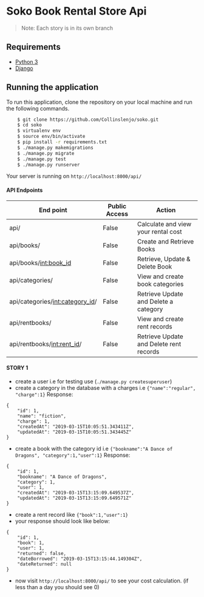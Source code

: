 # Soko Book Rental Store Api
> Note: Each story is in its own branch

## Requirements
- [Python 3](https://www.python.org)
- [Django](https://www.djangoproject.com)

## Running the application
To run this application, clone the repository on your local machine and run the following commands.
```sh
    $ git clone https://github.com/Collinslenjo/soko.git
    $ cd soko
    $ virtualenv env
    $ source env/bin/activate
    $ pip install -r requirements.txt
    $ ./manage.py makemigrations
    $ ./manage.py migrate
    $ ./manage.py test
    $ ./manage.py runserver
```
Your server is running on ```http://localhost:8000/api/```

#### API Endpoints
|End point | Public Access|Action
|----------|--------------|------
api/ | False | Calculate and view your rental cost
api/books/ | False | Create and Retrieve Books
api/books/<int:book_id> | False | Retrieve, Update & Delete Book 
api/categories/ | False | View and create book categories
api/categories/<int:category_id>/ | False | Retrieve Update and Delete a category
api/rentbooks/ | False | View and create rent records
api/rentbooks/<int:rent_id>/ | False | Retrieve Update and Delete rent records


#### STORY 1
* create a user i.e for testing use (```./manage.py createsuperuser```)
* create a category in the database with a charges i.e  ```{"name":"regular", "charge":1}```
Response:

```
{
    "id": 1,
    "name": "fiction",
    "charge": 1,
    "createdAt": "2019-03-15T10:05:51.343411Z",
    "updatedAt": "2019-03-15T10:05:51.343445Z"
}
```

* create a book with the category id i.e ```{"bookname":"A Dance of Dragons", "category":1,"user":1}```
Response:

```
{
    "id": 1,
    "bookname": "A Dance of Dragons",
    "category": 1,
    "user": 1,
    "createdAt": "2019-03-15T13:15:09.649537Z",
    "updatedAt": "2019-03-15T13:15:09.649571Z"
}
```
* create a rent record like ```{"book":1,"user":1}```
* your response should look like below:

```
{
    "id": 1,
    "book": 1,
    "user": 1,
    "returned": false,
    "dateBorrowed": "2019-03-15T13:15:44.149304Z",
    "dateReturned": null
}
```

* now visit ```http://localhost:8000/api/``` to see your cost calculation. (if less than a day you should see 0)